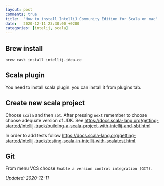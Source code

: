 ```yaml
---
layout: post
comments: true
title:  "How to install IntelliJ Community Edition for Scala on mac"
date:   2020-12-11 23:30:00 +0200
categories: [intelij, scala]
---
```


## Brew install

``` shell
brew cask install intellij-idea-ce
```

## Scala plugin

You need to install scala plugin. you can install it from plugins tab.

## Create new scala project

Choose `scala`  and then `sbt`. After pressing `next` remember to choose choose adequate version of JDK. See
<https://docs.scala-lang.org/getting-started/intellij-track/building-a-scala-project-with-intellij-and-sbt.html>



In order to add tests follow 
<https://docs.scala-lang.org/getting-started/intellij-track/testing-scala-in-intellij-with-scalatest.html>.

## Git

From menu VCS choose `Enable a version control integration (GIT)`.


_Updated: 2020-12-11_
